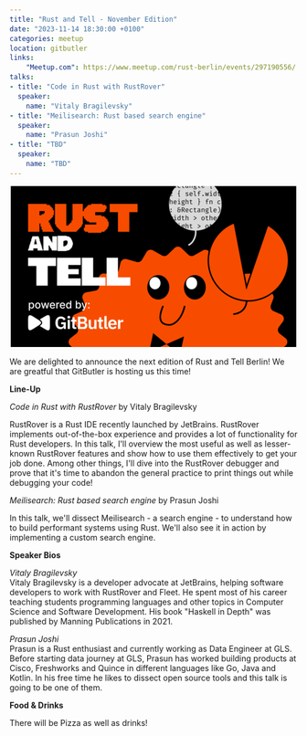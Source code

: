 ```yaml
---
title: "Rust and Tell - November Edition"
date: "2023-11-14 18:30:00 +0100"
categories: meetup
location: gitbutler
links:
    "Meetup.com": https://www.meetup.com/rust-berlin/events/297190556/
talks:
- title: "Code in Rust with RustRover"
  speaker:
    name: "Vitaly Bragilevsky"
- title: "Meilisearch: Rust based search engine"
  speaker:
    name: "Prasun Joshi"
- title: "TBD"
  speaker:
    name: "TBD"
---
```


<p style="text-align: center">
<img src="/assets/2023-11-rust-and-tell-gitbutler-500x.png" alt="Rust and Tell - powered by GitButler">
</p>

We are delighted to announce the next edition of Rust and Tell Berlin!
We are greatful that GitButler is hosting us this time!

**Line-Up**

_Code in Rust with RustRover_ by Vitaly Bragilevsky

RustRover is a Rust IDE recently launched by JetBrains. RustRover implements out-of-the-box experience and provides a lot of functionality for Rust developers.
In this talk, I'll overview the most useful as well as lesser-known RustRover features and show how to use them effectively to get your job done.
Among other things, I'll dive into the RustRover debugger and prove that it's time to abandon the general practice to print things out while debugging your code!

_Meilisearch: Rust based search engine_ by Prasun Joshi

In this talk, we'll dissect Meilisearch - a search engine - to understand how to build performant systems using Rust.
We'll also see it in action by implementing a custom search engine.

**Speaker Bios**

_Vitaly Bragilevsky_  
Vitaly Bragilevsky is a developer advocate at JetBrains, helping software developers to work with RustRover and Fleet.
He spent most of his career teaching students programming languages and other topics in Computer Science and Software Development.
His book "Haskell in Depth" was published by Manning Publications in 2021.

_Prasun Joshi_  
Prasun is a Rust enthusiast and currently working as Data Engineer at GLS.
Before starting data journey at GLS, Prasun has worked building products at Cisco, Freshworks and Quince in different languages like Go, Java and Kotlin.
In his free time he likes to dissect open source tools and this talk is going to be one of them.

**Food & Drinks**

There will be Pizza as well as drinks!
